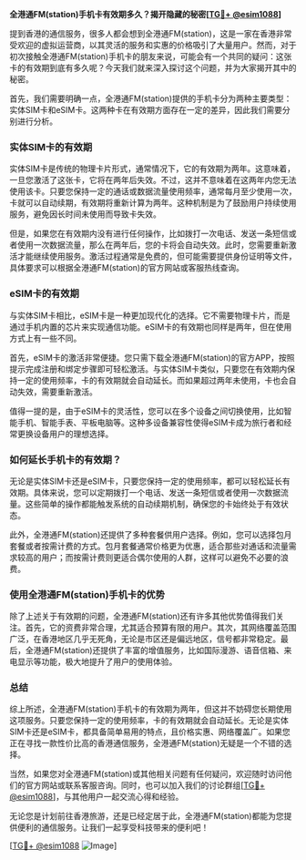 **全港通FM(station)手机卡有效期多久？揭开隐藏的秘密[[TG💪+ @esim1088](https://t.me/s/esim1088)]**

提到香港的通信服务，很多人都会想到全港通FM(station)，这是一家在香港非常受欢迎的虚拟运营商，以其灵活的服务和实惠的价格吸引了大量用户。然而，对于初次接触全港通FM(station)手机卡的朋友来说，可能会有一个共同的疑问：这张卡的有效期到底有多久呢？今天我们就来深入探讨这个问题，并为大家揭开其中的秘密。

首先，我们需要明确一点，全港通FM(station)提供的手机卡分为两种主要类型：实体SIM卡和eSIM卡。这两种卡在有效期方面存在一定的差异，因此我们需要分别进行分析。

### 实体SIM卡的有效期

实体SIM卡是传统的物理卡片形式，通常情况下，它的有效期为两年。这意味着，一旦您激活了这张卡，它将在两年后失效。不过，这并不意味着在这两年内您无法使用该卡。只要您保持一定的通话或数据流量使用频率，通常每月至少使用一次，卡就可以自动续期，有效期将重新计算为两年。这种机制是为了鼓励用户持续使用服务，避免因长时间未使用而导致卡失效。

但是，如果您在有效期内没有进行任何操作，比如拨打一次电话、发送一条短信或者使用一次数据流量，那么在两年后，您的卡将会自动失效。此时，您需要重新激活才能继续使用服务。激活过程通常是免费的，但可能需要提供身份证明等文件，具体要求可以根据全港通FM(station)的官方网站或客服热线查询。

### eSIM卡的有效期

与实体SIM卡相比，eSIM卡是一种更加现代化的选择。它不需要物理卡片，而是通过手机内置的芯片来实现通信功能。eSIM卡的有效期也同样是两年，但在使用方式上有一些不同。

首先，eSIM卡的激活非常便捷。您只需下载全港通FM(station)的官方APP，按照提示完成注册和绑定步骤即可轻松激活。与实体SIM卡类似，只要您在有效期内保持一定的使用频率，卡的有效期就会自动延长。而如果超过两年未使用，卡也会自动失效，需要重新激活。

值得一提的是，由于eSIM卡的灵活性，您可以在多个设备之间切换使用，比如智能手机、智能手表、平板电脑等。这种多设备兼容性使得eSIM卡成为旅行者和经常更换设备用户的理想选择。

### 如何延长手机卡的有效期？

无论是实体SIM卡还是eSIM卡，只要您保持一定的使用频率，都可以轻松延长有效期。具体来说，您可以定期拨打一个电话、发送一条短信或者使用一次数据流量。这些简单的操作都能触发系统的自动续期机制，确保您的卡始终处于有效状态。

此外，全港通FM(station)还提供了多种套餐供用户选择。例如，您可以选择包月套餐或者按需计费的方式。包月套餐通常价格更为优惠，适合那些对通话和流量需求较高的用户；而按需计费则更适合偶尔使用的人群，这样可以避免不必要的浪费。

### 使用全港通FM(station)手机卡的优势

除了上述关于有效期的问题，全港通FM(station)还有许多其他优势值得我们关注。首先，它的资费非常合理，尤其适合预算有限的用户。其次，其网络覆盖范围广泛，在香港地区几乎无死角，无论是市区还是偏远地区，信号都非常稳定。最后，全港通FM(station)还提供了丰富的增值服务，比如国际漫游、语音信箱、来电显示等功能，极大地提升了用户的使用体验。

### 总结

综上所述，全港通FM(station)手机卡的有效期为两年，但这并不妨碍您长期使用这项服务。只要您保持一定的使用频率，卡的有效期就会自动延长。无论是实体SIM卡还是eSIM卡，都具备简单易用的特点，且价格实惠、网络覆盖广。如果您正在寻找一款性价比高的香港通信服务，全港通FM(station)无疑是一个不错的选择。

当然，如果您对全港通FM(station)或其他相关问题有任何疑问，欢迎随时访问他们的官方网站或联系客服咨询。同时，也可以加入我们的讨论群组[[TG💪+ @esim1088](https://t.me/s/esim1088)]，与其他用户一起交流心得和经验。

无论您是计划前往香港旅游，还是已经定居于此，全港通FM(station)都能为您提供便利的通信服务。让我们一起享受科技带来的便利吧！

[[TG💪+ @esim1088](https://t.me/s/esim1088) ![Image](https://i.postimg.cc/4NQfJmqS/Snipaste-2025-05-13-00-14-12.png)]